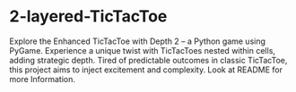 # 2-layered-TicTacToe
Explore the Enhanced TicTacToe with Depth 2 – a Python game using PyGame. Experience a unique twist with TicTacToes nested within cells, adding strategic depth. Tired of predictable outcomes in classic TicTacToe, this project aims to inject excitement and complexity. Look at README for more Information.
